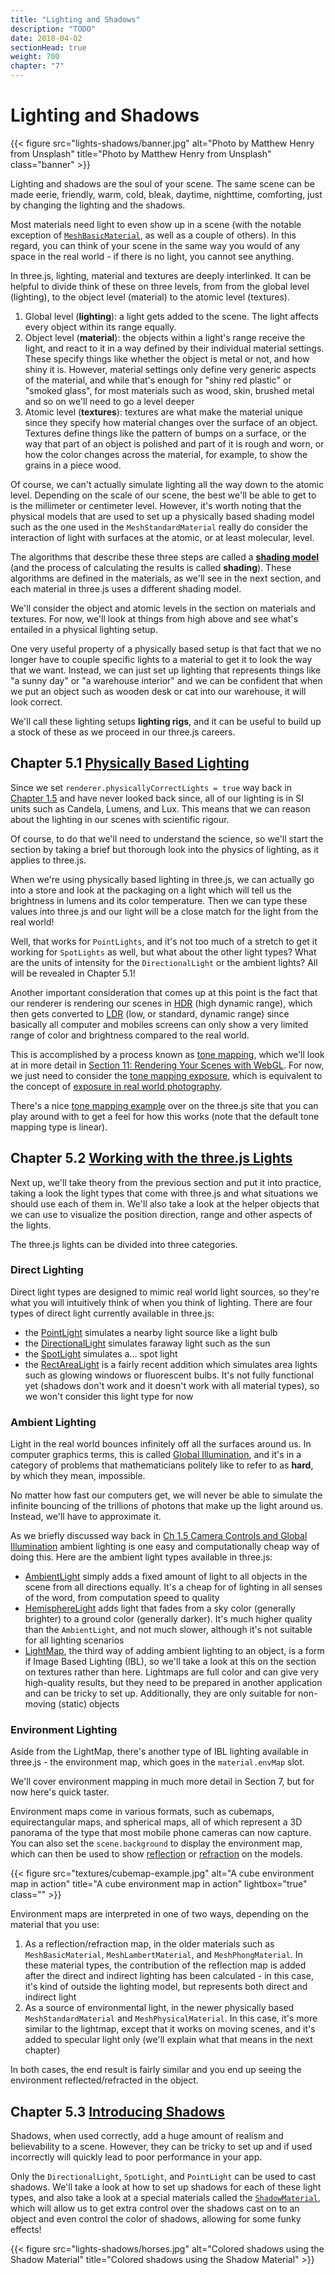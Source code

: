 ```yaml
---
title: "Lighting and Shadows"
description: "TODO"
date: 2018-04-02
sectionHead: true
weight: 700
chapter: "7"
---
```


# Lighting and Shadows

{{< figure src="lights-shadows/banner.jpg" alt="Photo by Matthew Henry from Unsplash" title="Photo by Matthew Henry from Unsplash" class="banner" >}}

Lighting and shadows are the soul of your scene. The same scene can be made eerie, friendly, warm, cold, bleak, daytime, nighttime, comforting, just by changing the lighting and the shadows.

Most materials need light to even show up in a scene (with the notable exception of [`MeshBasicMaterial`](https://threejs.org/docs/#api/en/materials/MeshBasicMaterial), as well as a couple of others). In this regard, you can think of your scene in the same way you would of any space in the real world - if there is no light, you cannot see anything.

In three.js, lighting, material and textures are deeply interlinked. It can be helpful to divide think of these on three levels, from from the global level (lighting), to the object level (material) to the atomic level (textures).

1. Global level (**lighting**): a light gets added to the scene. The light affects every object within its range equally.
2. Object level (**material**): the objects within a light's range receive the light, and react to it in a way defined by their individual material settings. These specify things like whether the object is metal or not, and how shiny it is. However, material settings only define very generic aspects of the material, and while that's enough for "shiny red plastic" or "smoked glass", for most materials such as wood, skin, brushed metal and so on we'll need to go a level deeper
3. Atomic level (**textures**): textures are what make the material unique since they specify how material changes over the surface of an object. Textures define things like the pattern of bumps on a surface, or the way that part of an object is polished and part of it is rough and worn, or how the color changes across the material, for example, to show the grains in a piece wood.

Of course, we can't actually simulate lighting all the way down to the atomic level. Depending on the scale of our scene, the best we'll be able to get to is the millimeter or centimeter level. However, it's worth noting that the physical models that are used to set up a physically based shading model such as the one used in the `MeshStandardMaterial` really do consider the interaction of light with surfaces at the atomic, or at least molecular, level.

The algorithms that describe these three steps are called a [**shading model**](https://en.wikipedia.org/wiki/Shading) (and the process of calculating the results is called **shading**). These algorithms are defined in the materials, as we'll see in the next section, and each material in three.js uses a different shading model.

We'll consider the object and atomic levels in the section on materials and textures. For now, we'll look at things from high above and see what's entailed in a physical lighting setup.

One very useful property of a physically based setup is that fact that we no longer have to couple specific lights to a material to get it to look the way that we want. Instead, we can just set up lighting that represents things like "a sunny day" or "a warehouse interior" and we can be confident that when we put an object such as wooden desk or cat into our warehouse, it will look correct.

We'll call these lighting setups **lighting rigs**, and it can be useful to build up a stock of these as we proceed in our three.js careers.

## Chapter 5.1 [Physically Based Lighting](/book/lights-shadows/physically-based-lighting/)

Since we set `renderer.physicallyCorrectLights = true` way back in [Chapter 1.5](/book/first-steps/camera-controls/#physically-correct-lighting) and have never looked back since, all of our lighting is in SI units such as Candela, Lumens, and Lux. This means that we can reason about the lighting in our scenes with scientific rigour.

Of course, to do that we'll need to understand the science, so we'll start the section by taking a brief but thorough look into the physics of lighting, as it applies to three.js.

When we're using physically based lighting in three.js, we can actually go into a store and look at the packaging on a light which will tell us the brightness in lumens and its color temperature. Then we can type these values into three.js and our light will be a close match for the light from the real world!

Well, that works for `PointLights`, and it's not too much of a stretch to get it working for `SpotLights` as well, but what about the other light types? What are the units of intensity for the `DirectionalLight` or the ambient lights? All will be revealed in Chapter 5.1!

Another important consideration that comes up at this point is the fact that our renderer is rendering our scenes in [HDR](https://en.wikipedia.org/wiki/High_dynamic_range) (high dynamic range), which then gets converted to [LDR](https://en.wikipedia.org/wiki/Standard-dynamic-range_video) (low, or standard, dynamic range) since basically all computer and mobiles screens can only show a very limited range of color and brightness compared to the real world.

This is accomplished by a process known as [tone mapping](https://en.wikipedia.org/wiki/Tone_mapping), which we'll look at in more detail in [Section 11: Rendering Your Scenes with WebGL](/book/rendering/). For now, we just need to consider the [tone mapping exposure](https://threejs.org/docs/#api/en/renderers/WebGLRenderer.toneMappingExposure), which is equivalent to the concept of [exposure in real world photography](https://en.wikipedia.org/wiki/Exposure_(photography)).

There's a nice [tone mapping example](https://threejs.org/examples/#webgl_tonemapping) over on the three.js site that you can play around with to get a feel for how this works (note that the default tone mapping type is linear).

## Chapter 5.2 [Working with the three.js Lights](/book/lights-shadows/light-types/)

Next up, we'll take theory from the previous section and put it into practice, taking a look the light types that come with three.js and what situations we should use each of them in. We'll also take a look at the helper objects that we can use to visualize the position direction, range and other aspects of the lights.

The three.js lights can be divided into three categories.

### Direct Lighting

Direct light types are designed to mimic real world light sources, so they're what you will intuitively think of when you think of lighting. There are four types of direct light currently available in three.js:

* the [PointLight](https://threejs.org/docs/#api/lights/PointLight) simulates a nearby light source like a light bulb
* the [DirectionalLight](https://threejs.org/docs/#api/lights/DirectionalLight) simulates faraway light such as the sun
* the [SpotLight](https://threejs.org/docs/#api/lights/SpotLight) simulates a... spot light
* the [RectAreaLight](https://threejs.org/docs/#api/lights/RectAreaLight) is a fairly recent addition which simulates area lights such as glowing windows or fluorescent bulbs. It's not fully functional yet (shadows don't work and it doesn't work with all material types), so we won't consider this light type for now

### Ambient Lighting

Light in the real world bounces infinitely off all the surfaces around us. In computer graphics terms, this is called [Global Illumination](https://en.wikipedia.org/wiki/Global_illumination), and it's in a category of problems that mathematicians politely like to refer to as **hard**, by which they mean, impossible.

No matter how fast our computers get, we will never be able to simulate the infinite bouncing of the trillions of photons that make up the light around us. Instead, we'll have to approximate it.

As we briefly discussed way back in [Ch 1.5 Camera Controls and Global Illumination](/book/first-steps/camera-controls/#lighting-from-all-directions) ambient lighting is one easy and computationally cheap way of doing this. Here are the ambient light types available in three.js:

* [AmbientLight](https://threejs.org/docs/#api/en/lights/AmbientLight) simply adds a fixed amount of light to all objects in the scene from all directions equally. It's a cheap for of lighting in all senses of the word, from computation speed to quality
* [HemisphereLight](https://threejs.org/docs/#api/en/lights/HemisphereLight) adds light that fades from a sky color (generally brighter) to a ground color (generally darker). It's much higher quality than the `AmbientLight`, and not much slower, although it's not suitable for all lighting scenarios
* [LightMap](https://threejs.org/docs/#api/en/materials/MeshStandardMaterial.lightMap), the third way of adding ambient lighting to an object, is a form if Image Based Lighting (IBL), so we'll take a look at this on the section on textures rather than here. Lightmaps are full color and can give very high-quality results, but they need to be prepared in another application and can be tricky to set up. Additionally, they are only suitable for non-moving (static) objects

### Environment Lighting

Aside from the LightMap, there's another type of IBL lighting available in three.js - the environment map, which goes in the `material.envMap` slot.

We'll cover environment mapping in much more detail in Section 7, but for now here's quick taster.

 Environment maps come in various formats, such as cubemaps, equirectangular maps, and spherical maps, all of which represent a 3D panorama of the type that most mobile phone cameras can now capture. You can also set the `scene.background` to display the environment map, which can then be used to show [reflection](https://threejs.org/examples/#webgl_materials_cubemap_dynamic) or [refraction](https://threejs.org/examples/#webgl_materials_cubemap) on the models.

 {{< figure src="textures/cubemap-example.jpg" alt="A cube environment map in action" title="A cube environment map in action" lightbox="true" class="" >}}

Environment maps are interpreted in one of two ways, depending on the material that you use:

1. As a reflection/refraction map, in the older materials such as `MeshBasicMaterial`, `MeshLambertMaterial`, and `MeshPhongMaterial`. In these material types, the contribution of the reflection map is added after the direct and indirect lighting has been calculated - in this case, it's kind of outside the lighting model, but represents both direct and indirect light
2. As a source of environmental light, in the newer physically based `MeshStandardMaterial` and `MeshPhysicalMaterial`. In this case, it's more similar to the lightmap, except that it works on moving scenes, and it's added to specular light only (we'll explain what that means in the next chapter)

In both cases, the end result is fairly similar and you end up seeing the environment reflected/refracted in the object.

## Chapter 5.3 [Introducing Shadows](/book/lights-shadows/shadows/)

Shadows, when used correctly, add a huge amount of realism and believability to a scene. However, they can be tricky to set up and if used incorrectly will quickly lead to poor performance in your app.

Only the `DirectionalLight`, `SpotLight`, and `PointLight` can be used to cast shadows. We'll take a look at how to set up shadows for each of these light types, and also take a look at a special materials called the [`ShadowMaterial`](https://threejs.org/docs/#api/en/materials/ShadowMaterial), which will allow us to get extra control over the shadows cast on to an object and even control the color of shadows, allowing for some funky effects!

{{< figure src="lights-shadows/horses.jpg" alt="Colored shadows using the Shadow Material" title="Colored shadows using the Shadow Material" >}}


